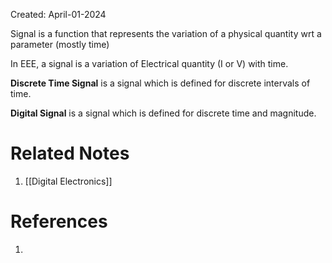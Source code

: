 Created: April-01-2024

Signal is a function that represents the variation of a physical quantity wrt a parameter (mostly time)

In EEE, a signal is a variation of Electrical quantity (I or V) with time.

**Discrete Time Signal** is a signal which is defined for discrete intervals of time.

**Digital Signal** is a signal which is defined for discrete time and magnitude.
# Related Notes

1. [[Digital Electronics]]
# References

1. 